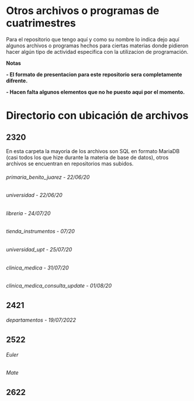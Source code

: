 # Otros archivos o programas de cuatrimestres
<!----Descripción---->
Para el repositorio que tengo aquí y como su nombre lo indica dejo aquí algunos archivos o programas
hechos para ciertas materias donde pidieron hacer algún tipo de actividad especifica con la utilizacion de programación.
<!----Separador de la descripción ---->
<!----Notas---->
**Notas**

**- El formato de presentacion para este repositorio sera completamente difrente.**

**- Hacen falta algunos elementos que no he puesto aqui por el momento.**
<!----Separador de las notas---->
<!----Directorio con ubicación de archivos---->
# Directorio con ubicación de archivos
## 2320
En esta carpeta la mayoria de los archivos son SQL en formato MariaDB (casi todos los que hize durante la materia de base de datos), otros archivos se encuentran en repositorios mas subidos.
###### primaria_benito_juarez - 22/06/20
###### universidad - 22/06/20
###### libreria - 24/07/20
###### tienda_instrumentos - 07/20
###### universidad_upt - 25/07/20
###### clinica_medica - 31/07/20
###### clinica_medica_consulta_update - 01/08/20

<!----Separador---->

## 2421
###### departamentos - 19/07/2022

<!----Separador---->

## 2522
###### Euler
###### Mate

## 2622
<!----Separador del directorio con ubicación de archivos---->